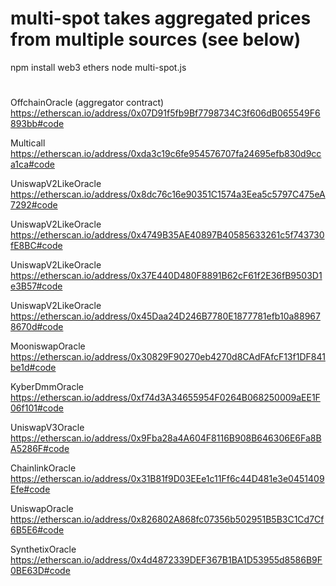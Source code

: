 # multi-spot takes aggregated prices from multiple sources (see below)

npm install web3 ethers
node multi-spot.js


#

OffchainOracle (aggregator contract) \
https://etherscan.io/address/0x07D91f5fb9Bf7798734C3f606dB065549F6893bb#code

Multicall \
https://etherscan.io/address/0xda3c19c6fe954576707fa24695efb830d9cca1ca#code

UniswapV2LikeOracle \
https://etherscan.io/address/0x8dc76c16e90351C1574a3Eea5c5797C475eA7292#code

UniswapV2LikeOracle \
https://etherscan.io/address/0x4749B35AE40897B40585633261c5f743730fE8BC#code

UniswapV2LikeOracle \
https://etherscan.io/address/0x37E440D480F8891B62cF61f2E36fB9503D1e3B57#code

UniswapV2LikeOracle \
https://etherscan.io/address/0x45Daa24D246B7780E1877781efb10a889678670d#code

MooniswapOracle \
https://etherscan.io/address/0x30829F90270eb4270d8CAdFAfcF13f1DF841be1d#code

KyberDmmOracle \
https://etherscan.io/address/0xf74d3A34655954F0264B068250009aEE1F06f101#code

UniswapV3Oracle \
https://etherscan.io/address/0x9Fba28a4A604F8116B908B646306E6Fa8BA5286F#code

ChainlinkOracle \
https://etherscan.io/address/0x31B81f9D03EEe1c11Ff6c44D481e3e0451409Efe#code

UniswapOracle \
https://etherscan.io/address/0x826802A868fc07356b502951B5B3C1Cd7Cf6B5E6#code

SynthetixOracle \
https://etherscan.io/address/0x4d4872339DEF367B1BA1D53955d8586B9F0BE63D#code




